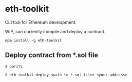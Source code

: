 # eth-toolkit
CLI tool for Ethereum development.

WIP, can currently compile and deploy a contract.

`npm install -g eth-toolkit`

## Deploy contract from *.sol file
`$ parity`

`$ eth-toolkit deploy <path to *.sol file> <your address>`